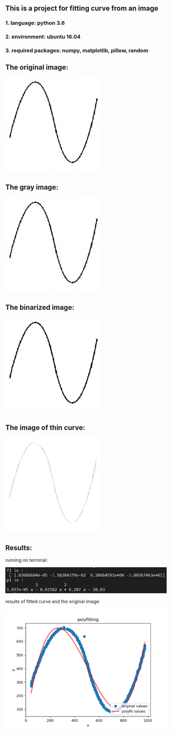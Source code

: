## This is a project for fitting curve from an image


### 1. language: python 3.6
### 2. environment: ubuntu 16.04
### 3. required packages: numpy, matplotlib, pillow, random

## The original image:
<img src="https://github.com/Toneywen/Curvefit-from-image/blob/main/imgs/5.jpg" width="300" height="300" alt="原始图片"/><br/>

## The gray image:
<img src="https://github.com/Toneywen/Curvefit-from-image/blob/main/imgs/test1.jpg" width="300" height="300" alt="灰度图"/><br/>

## The binarized image:
<img src="https://github.com/Toneywen/Curvefit-from-image/blob/main/imgs/test2.jpg" width="300" height="300" alt="二值化图"/><br/>

## The image of thin curve:
<img src="https://github.com/Toneywen/Curvefit-from-image/blob/main/imgs/test3.jpg" width="300" height="300" alt="瘦图"/><br/>

## Results:
running on terminal:

<img src="https://github.com/Toneywen/Curvefit-from-image/blob/main/imgs/terminal_result.jpg"  alt="终端运行结果"/><br/>

results of fitted curve and the original image:

<img src="https://github.com/Toneywen/Curvefit-from-image/blob/main/imgs/result.png" alt="绘制结果"/><br/>


